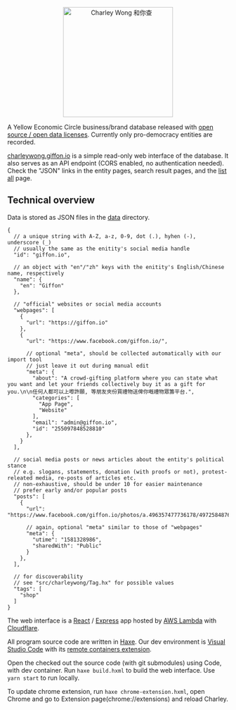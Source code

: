 <p align="center">
<img src="static/images/logo-c-t.png" width="250" alt="Charley Wong 和你查" />
</p>

A Yellow Economic Circle business/brand database released with [open source / open data licenses](LICENSE). Currently only pro-democracy entities are recorded.

[charleywong.giffon.io](https://charleywong.giffon.io/) is a simple read-only web interface of the database. It also serves as an API endpoint (CORS enabled, no authentication needed). Check the "JSON" links in the entity pages, search result pages, and the [list all](https://charleywong.giffon.io/list/all) page.

## Technical overview

Data is stored as JSON files in the [data](data) directory.

```jsonc
{
  // a unique string with A-Z, a-z, 0-9, dot (.), hyhen (-), underscore (_)
  // usually the same as the enitity's social media handle
  "id": "giffon.io",

  // an object with "en"/"zh" keys with the enitity's English/Chinese name, respectively
  "name": {
    "en": "Giffon"
  },
  
  // "official" websites or social media accounts
  "webpages": [
    {
      "url": "https://giffon.io"
    },
    {
      "url": "https://www.facebook.com/giffon.io/",

      // optional "meta", should be collected automatically with our import tool
      // just leave it out during manual edit
      "meta": {
        "about": "A crowd-gifting platform where you can state what you want and let your friends collectively buy it as a gift for you.\n\n任何人都可以上嚟許願, 等朋友夾份買禮物送俾你嘅禮物眾籌平台.",
        "categories": [
          "App Page",
          "Website"
        ],
        "email": "admin@giffon.io",
        "id": "255097848528810"
      },
    }
  ],

  // social media posts or news articles about the entity's political stance
  // e.g. slogans, statements, donation (with proofs or not), protest-releated media, re-posts of articles etc.
  // non-exhaustive, should be under 10 for easier maintenance
  // prefer early and/or popular posts
  "posts": [
    {
      "url": "https://www.facebook.com/giffon.io/photos/a.496357477736178/497258487646077",

      // again, optional "meta" similar to those of "webpages"
      "meta": {
        "utime": "1581328986",
        "sharedWith": "Public"
      }
    },
  ],
  
  // for discoverability
  // see "src/charleywong/Tag.hx" for possible values
  "tags": [
    "shop"
  ]
}
```

The web interface is a [React](https://reactjs.org/) / [Express](https://expressjs.com/) app hosted by [AWS Lambda](https://aws.amazon.com/lambda/) with [Cloudflare](https://www.cloudflare.com/).

All program source code are written in [Haxe](https://haxe.org/). Our dev environment is [Visual Studio Code](https://code.visualstudio.com/) with its [remote containers extension](https://code.visualstudio.com/docs/remote/containers).

Open the checked out the source code (with git submodules) using Code, with dev container. Run `haxe build.hxml` to build the web interface. Use `yarn start` to run locally.

To update chrome extension, run `haxe chrome-extension.hxml`, open Chrome and go to Extension page(chrome://extensions) and reload Charley.
